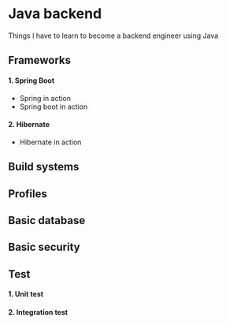 # Java backend
Things I have to learn to become a backend engineer using Java

## Frameworks
#### 1. Spring Boot
* Spring in action
* Spring boot in action
#### 2. Hibernate
* Hibernate in action

## Build systems

## Profiles

## Basic database

## Basic security

## Test
#### 1. Unit test
#### 2. Integration test


